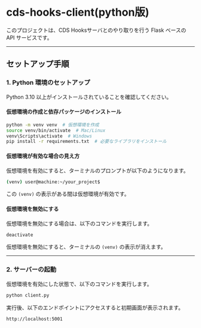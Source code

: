 # cds-hooks-client(python版)

このプロジェクトは、CDS Hooksサーバとのやり取りを行う Flask ベースの API サービスです。

---

## セットアップ手順

### 1. Python 環境のセットアップ

Python 3.10 以上がインストールされていることを確認してください。

#### **仮想環境の作成と依存パッケージのインストール**

```bash
python -m venv venv  # 仮想環境を作成
source venv/bin/activate  # Mac/Linux
venv\Scripts\activate  # Windows
pip install -r requirements.txt  # 必要なライブラリをインストール
```

#### **仮想環境が有効な場合の見え方**
仮想環境を有効にすると、ターミナルのプロンプトが以下のようになります。

```bash
(venv) user@machine:~/your_project$
```

この `(venv)` の表示がある間は仮想環境が有効です。

#### **仮想環境を無効にする**
仮想環境を無効にする場合は、以下のコマンドを実行します。

```bash
deactivate
```

仮想環境を無効にすると、ターミナルの `(venv)` の表示が消えます。

---

### 2. サーバーの起動

仮想環境を有効にした状態で、以下のコマンドを実行します。

```bash
python client.py
```

実行後、以下のエンドポイントにアクセスすると初期画面が表示されます。

```
http://localhost:5001
```

